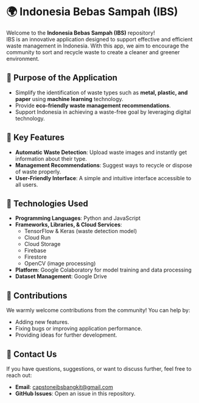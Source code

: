 # 🌍 Indonesia Bebas Sampah (IBS)

Welcome to the **Indonesia Bebas Sampah (IBS)** repository!  
IBS is an innovative application designed to support effective and efficient waste management in Indonesia. With this app, we aim to encourage the community to sort and recycle waste to create a cleaner and greener environment.

## 🌟 **Purpose of the Application**
- Simplify the identification of waste types such as **metal, plastic, and paper** using **machine learning** technology.
- Provide **eco-friendly waste management recommendations**.
- Support Indonesia in achieving a waste-free goal by leveraging digital technology.

## 🚀 **Key Features**
- **Automatic Waste Detection**: Upload waste images and instantly get information about their type.
- **Management Recommendations**: Suggest ways to recycle or dispose of waste properly.
- **User-Friendly Interface**: A simple and intuitive interface accessible to all users.

## 🔧 **Technologies Used**
- **Programming Languages**: Python and JavaScript
- **Frameworks, Libraries, & Cloud Services**:
  - TensorFlow & Keras (waste detection model)
  - Cloud Run
  - Cloud Storage
  - Firebase
  - Firestore
  - OpenCV (image processing)
- **Platform**: Google Colaboratory for model training and data processing
- **Dataset Management**: Google Drive

## 🌟 **Contributions**
We warmly welcome contributions from the community! You can help by:
- Adding new features.
- Fixing bugs or improving application performance.
- Providing ideas for further development.

## 📢 **Contact Us**
If you have questions, suggestions, or want to discuss further, feel free to reach out:
- **Email**: capstoneibsbangkit@gmail.com
- **GitHub Issues**: Open an issue in this repository.
